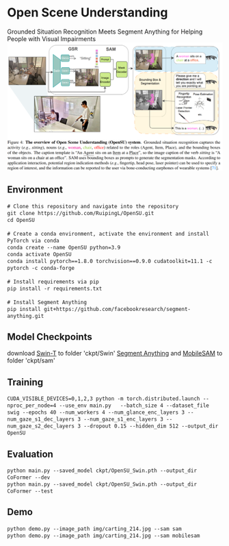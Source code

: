 # Open Scene Understanding
Grounded Situation Recognition Meets Segment Anything for Helping People with Visual Impairments
![My Image](img/Flowchart.png)
## Environment
```
# Clone this repository and navigate into the repository
git clone https://github.com/RuipingL/OpenSU.git    
cd OpenSU                                          

# Create a conda environment, activate the environment and install PyTorch via conda
conda create --name OpenSU python=3.9              
conda activate OpenSU                             
conda install pytorch==1.8.0 torchvision==0.9.0 cudatoolkit=11.1 -c pytorch -c conda-forge 

# Install requirements via pip
pip install -r requirements.txt

# Install Segment Anything
pip install git+https://github.com/facebookresearch/segment-anything.git
```
## Model Checkpoints
download 
[Swin-T](https://github.com/SwinTransformer/storage/releases/download/v1.0.0/swin_tiny_patch4_window7_224.pth) to folder 'ckpt/Swin'
[Segment Anything](https://dl.fbaipublicfiles.com/segment_anything/sam_vit_h_4b8939.pth) and [MobileSAM](https://github.com/ChaoningZhang/MobileSAM/blob/master/weights/mobile_sam.pt) to folder 'ckpt/sam'
## Training 
```
CUDA_VISIBLE_DEVICES=0,1,2,3 python -m torch.distributed.launch --nproc_per_node=4 --use_env main.py   --batch_size 4 --dataset_file swig --epochs 40 --num_workers 4 --num_glance_enc_layers 3 --num_gaze_s1_dec_layers 3 --num_gaze_s1_enc_layers 3 --num_gaze_s2_dec_layers 3 --dropout 0.15 --hidden_dim 512 --output_dir OpenSU
```
## Evaluation
```
python main.py --saved_model ckpt/OpenSU_Swin.pth --output_dir CoFormer --dev
python main.py --saved_model ckpt/OpenSU_Swin.pth --output_dir CoFormer --test
```
## Demo
```
python demo.py --image_path img/carting_214.jpg --sam sam
python demo.py --image_path img/carting_214.jpg --sam mobilesam
```

